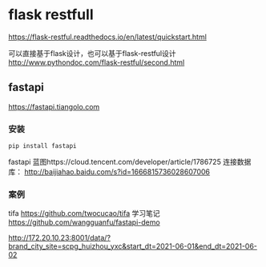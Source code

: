 # flask restfull


https://flask-restful.readthedocs.io/en/latest/quickstart.html

可以直接基于flask设计，也可以基于flask-restful设计
http://www.pythondoc.com/flask-restful/second.html

## fastapi

https://fastapi.tiangolo.com

### 安装
```
pip install fastapi

```



fastapi 蓝图https://cloud.tencent.com/developer/article/1786725
连接数据库： http://baijiahao.baidu.com/s?id=1666815736028607006


### 案例
tifa
https://github.com/twocucao/tifa
学习笔记
https://github.com/wangguanfu/fastapi-demo






http://172.20.10.23:8001/data/?brand_city_site=scpg_huizhou_yxc&start_dt=2021-06-01&end_dt=2021-06-02